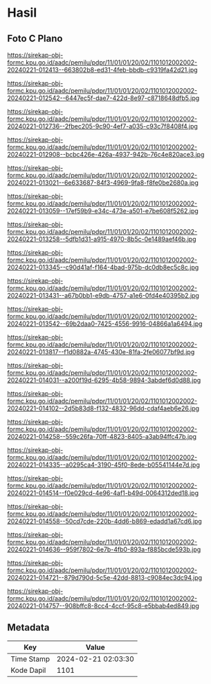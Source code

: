 # Hasil

## Foto C Plano

https://sirekap-obj-formc.kpu.go.id/aadc/pemilu/pdpr/11/01/01/20/02/1101012002002-20240221-012413--663802b8-ed31-4feb-bbdb-c9319fa42d21.jpg

https://sirekap-obj-formc.kpu.go.id/aadc/pemilu/pdpr/11/01/01/20/02/1101012002002-20240221-012542--6447ec5f-dae7-422d-8e97-c8718648dfb5.jpg

https://sirekap-obj-formc.kpu.go.id/aadc/pemilu/pdpr/11/01/01/20/02/1101012002002-20240221-012736--2fbec205-9c90-4ef7-a035-c93c7f8408f4.jpg

https://sirekap-obj-formc.kpu.go.id/aadc/pemilu/pdpr/11/01/01/20/02/1101012002002-20240221-012908--bcbc426e-426a-4937-942b-76c4e820ace3.jpg

https://sirekap-obj-formc.kpu.go.id/aadc/pemilu/pdpr/11/01/01/20/02/1101012002002-20240221-013021--6e633687-84f3-4969-9fa8-f8fe0be2680a.jpg

https://sirekap-obj-formc.kpu.go.id/aadc/pemilu/pdpr/11/01/01/20/02/1101012002002-20240221-013059--17ef59b9-e34c-473e-a501-e7be608f5262.jpg

https://sirekap-obj-formc.kpu.go.id/aadc/pemilu/pdpr/11/01/01/20/02/1101012002002-20240221-013258--5dfb1d31-a915-4970-8b5c-0e1489aef46b.jpg

https://sirekap-obj-formc.kpu.go.id/aadc/pemilu/pdpr/11/01/01/20/02/1101012002002-20240221-013345--c90d41af-f164-4bad-975b-dc0db8ec5c8c.jpg

https://sirekap-obj-formc.kpu.go.id/aadc/pemilu/pdpr/11/01/01/20/02/1101012002002-20240221-013431--a67b0bb1-e9db-4757-a1e6-0fd4e40395b2.jpg

https://sirekap-obj-formc.kpu.go.id/aadc/pemilu/pdpr/11/01/01/20/02/1101012002002-20240221-013542--69b2daa0-7425-4556-9916-04866a1a6494.jpg

https://sirekap-obj-formc.kpu.go.id/aadc/pemilu/pdpr/11/01/01/20/02/1101012002002-20240221-013817--f1d0882a-4745-430e-81fa-2fe06077bf9d.jpg

https://sirekap-obj-formc.kpu.go.id/aadc/pemilu/pdpr/11/01/01/20/02/1101012002002-20240221-014031--a200f19d-6295-4b58-9894-3abdef6d0d88.jpg

https://sirekap-obj-formc.kpu.go.id/aadc/pemilu/pdpr/11/01/01/20/02/1101012002002-20240221-014102--2d5b83d8-f132-4832-96dd-cdaf4aeb6e26.jpg

https://sirekap-obj-formc.kpu.go.id/aadc/pemilu/pdpr/11/01/01/20/02/1101012002002-20240221-014258--559c26fa-70ff-4823-8405-a3ab94ffc47b.jpg

https://sirekap-obj-formc.kpu.go.id/aadc/pemilu/pdpr/11/01/01/20/02/1101012002002-20240221-014335--a0295ca4-3190-45f0-8ede-b05541144e7d.jpg

https://sirekap-obj-formc.kpu.go.id/aadc/pemilu/pdpr/11/01/01/20/02/1101012002002-20240221-014514--f0e029cd-4e96-4af1-b49d-0064312ded18.jpg

https://sirekap-obj-formc.kpu.go.id/aadc/pemilu/pdpr/11/01/01/20/02/1101012002002-20240221-014558--50cd7cde-220b-4dd6-b869-edadd1a67cd6.jpg

https://sirekap-obj-formc.kpu.go.id/aadc/pemilu/pdpr/11/01/01/20/02/1101012002002-20240221-014636--959f7802-6e7b-4fb0-893a-f885bcde593b.jpg

https://sirekap-obj-formc.kpu.go.id/aadc/pemilu/pdpr/11/01/01/20/02/1101012002002-20240221-014721--879d790d-5c5e-42dd-8813-c9084ec3dc94.jpg

https://sirekap-obj-formc.kpu.go.id/aadc/pemilu/pdpr/11/01/01/20/02/1101012002002-20240221-014757--908bffc8-8cc4-4ccf-95c8-e5bbab4ed849.jpg


## Metadata

| Key        | Value               |
| ---------- | ------------------- |
| Time Stamp | 2024-02-21 02:03:30 |
| Kode Dapil | 1101                |



